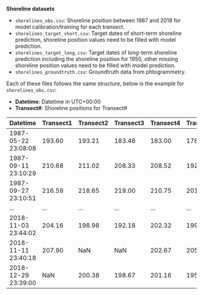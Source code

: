 **Shoreline datasets**
- `shorelines_obs.csv`: Shoreline position between 1987 and 2018 for model calibration/training for each transect. 
- `shorelines_target_short.csv`: Target dates of short-term shoreline prediction, shoreline position values need to be filled with model prediction.
- `shorelines_target_long.csv`: Target dates of long-term shoreline prediction including the shoreline position for 1950, other missing shoreline position values need to be filled with model prediction.
- `shorelines_groundtruth.csv`: Groundtruth data from phtogrammetry.

Each of these files follows the same structure, below is the example for `shorelines_obs.csv`:
- **Datetime**: Datetime in UTC+00:00
- **Transect#**: Shoreline positions for Transect#


| Datetime               | Transect1 | Transect2 | Transect3 | Transect4 | Transect5 | Transect6 | Transect7 | Transect8 | Transect9 |
|------------------------|-----------|-----------|-----------|-----------|-----------|-----------|-----------|-----------|-----------|
| 1987-05-22 23:08:08    | 193.60    | 193.21    | 183.48    | 183.00    | 178.35    | 182.78    | 182.42    | 180.65    | 184.61    |
| 1987-09-11 23:10:29    | 210.68    | 211.02    | 208.33    | 208.52    | 192.36    | 188.77    | 183.81    | 175.18    | 176.44    |
| 1987-09-27 23:10:51    | 216.59    | 218.65    | 219.00    | 210.75    | 201.11    | 203.26    | 195.62    | 177.40    | NaN       |
| ...                    | ...       | ...       | ...       | ...       | ...       | ...       | ...       | ...       | ...       |
| 2018-11-03 23:44:02    | 204.16    | 198.98    | 192.18    | 202.32    | 199.19    | 191.61    | 190.45    | 181.91    | 185.17    |
| 2018-11-11 23:40:18    | 207.90    | NaN       | NaN       | 202.67    | 205.67    | 198.78    | 187.91    | 179.17    | 189.71    |
| 2018-12-29 23:39:00    | NaN       | 200.38    | 198.67    | 201.16    | 195.28    | 202.88    | 198.59    | 195.80    | NaN       |

